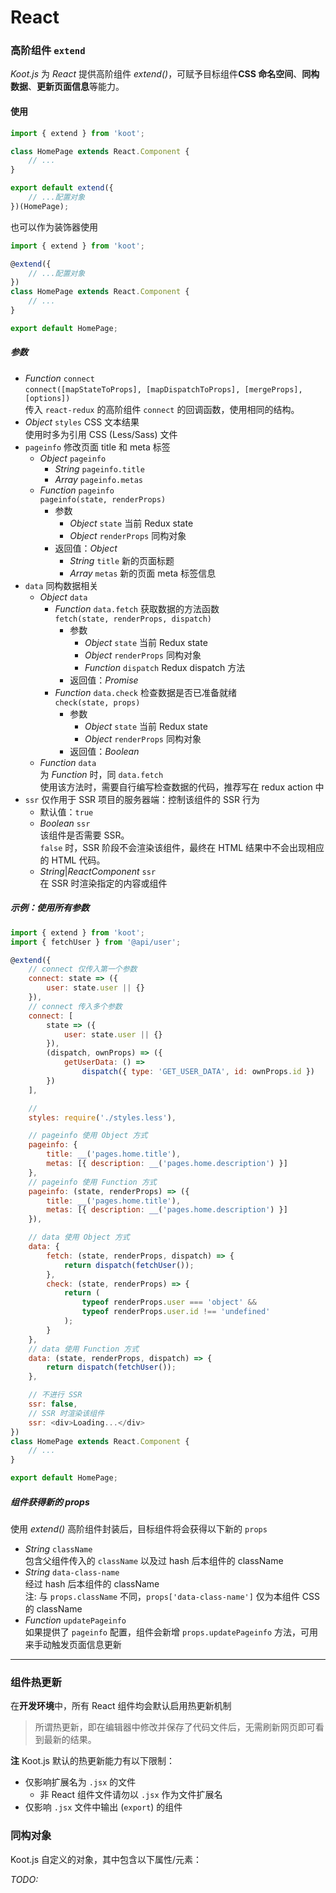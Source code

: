 # React

### 高阶组件 `extend`

_Koot.js_ 为 _React_ 提供高阶组件 _extend()_，可赋予目标组件**CSS 命名空间**、**同构数据**、**更新页面信息**等能力。

#### 使用

```javascript
import { extend } from 'koot';

class HomePage extends React.Component {
    // ...
}

export default extend({
    // ...配置对象
})(HomePage);
```

也可以作为装饰器使用

```javascript
import { extend } from 'koot';

@extend({
    // ...配置对象
})
class HomePage extends React.Component {
    // ...
}

export default HomePage;
```

##### 参数

-   _Function_ `connect`
    <br>`connect([mapStateToProps], [mapDispatchToProps], [mergeProps], [options])`
    <br>传入 `react-redux` 的高阶组件 `connect` 的回调函数，使用相同的结构。
-   _Object_ `styles` CSS 文本结果
    <br>使用时多为引用 CSS (Less/Sass) 文件
-   `pageinfo` 修改页面 title 和 meta 标签
    -   _Object_ `pageinfo`
        -   _String_ `pageinfo.title`
        -   _Array_ `pageinfo.metas`
    -   _Function_ `pageinfo`
        <br>`pageinfo(state, renderProps)`
        -   参数
            -   _Object_ `state` 当前 Redux state
            -   _Object_ `renderProps` 同构对象
        -   返回值：_Object_
            -   _String_ `title` 新的页面标题
            -   _Array_ `metas` 新的页面 meta 标签信息
-   `data` 同构数据相关
    -   _Object_ `data`
        -   _Function_ `data.fetch` 获取数据的方法函数
            <br>`fetch(state, renderProps, dispatch)`
            -   参数
                -   _Object_ `state` 当前 Redux state
                -   _Object_ `renderProps` 同构对象
                -   _Function_ `dispatch` Redux dispatch 方法
            -   返回值：_Promise_
        -   _Function_ `data.check` 检查数据是否已准备就绪
            <br>`check(state, props)`
            -   参数
                -   _Object_ `state` 当前 Redux state
                -   _Object_ `renderProps` 同构对象
            -   返回值：_Boolean_
    -   _Function_ `data`
        <br>为 _Function_ 时，同 `data.fetch`
        <br>使用该方法时，需要自行编写检查数据的代码，推荐写在 redux action 中
-   `ssr` 仅作用于 SSR 项目的服务器端：控制该组件的 SSR 行为
    -   默认值：`true`
    -   _Boolean_ `ssr`
        <br>该组件是否需要 SSR。
        <br>`false` 时，SSR 阶段不会渲染该组件，最终在 HTML 结果中不会出现相应的 HTML 代码。
    -   _String_|_ReactComponent_ `ssr`
        <br>在 SSR 时渲染指定的内容或组件

##### 示例：使用所有参数

```javascript
import { extend } from 'koot';
import { fetchUser } from '@api/user';

@extend({
    // connect 仅传入第一个参数
    connect: state => ({
        user: state.user || {}
    }),
    // connect 传入多个参数
    connect: [
        state => ({
            user: state.user || {}
        }),
        (dispatch, ownProps) => ({
            getUserData: () =>
                dispatch({ type: 'GET_USER_DATA', id: ownProps.id })
        })
    ],

    //
    styles: require('./styles.less'),

    // pageinfo 使用 Object 方式
    pageinfo: {
        title: __('pages.home.title'),
        metas: [{ description: __('pages.home.description') }]
    },
    // pageinfo 使用 Function 方式
    pageinfo: (state, renderProps) => ({
        title: __('pages.home.title'),
        metas: [{ description: __('pages.home.description') }]
    }),

    // data 使用 Object 方式
    data: {
        fetch: (state, renderProps, dispatch) => {
            return dispatch(fetchUser());
        },
        check: (state, renderProps) => {
            return (
                typeof renderProps.user === 'object' &&
                typeof renderProps.user.id !== 'undefined'
            );
        }
    },
    // data 使用 Function 方式
    data: (state, renderProps, dispatch) => {
        return dispatch(fetchUser());
    },

    // 不进行 SSR
    ssr: false,
    // SSR 时渲染该组件
    ssr: <div>Loading...</div>
})
class HomePage extends React.Component {
    // ...
}

export default HomePage;
```

##### 组件获得新的 props

使用 _extend()_ 高阶组件封装后，目标组件将会获得以下新的 `props`

-   _String_ `className`
    <br>包含父组件传入的 `className` 以及过 hash 后本组件的 className
-   _String_ `data-class-name`
    <br>经过 hash 后本组件的 className
    <br>注: 与 `props.className` 不同，`props['data-class-name']` 仅为本组件 CSS 的 className
-   _Function_ `updatePageinfo`
    <br>如果提供了 `pageinfo` 配置，组件会新增 `props.updatePageinfo` 方法，可用来手动触发页面信息更新

---

### 组件热更新

在**开发环境**中，所有 React 组件均会默认启用热更新机制

> 所谓热更新，即在编辑器中修改并保存了代码文件后，无需刷新网页即可看到最新的结果。

**注** Koot.js 默认的热更新能力有以下限制：

-   仅影响扩展名为 `.jsx` 的文件
    -   非 React 组件文件请勿以 `.jsx` 作为文件扩展名
-   仅影响 `.jsx` 文件中输出 (`export`) 的组件

### 同构对象

Koot.js 自定义的对象，其中包含以下属性/元素：

_TODO:_
